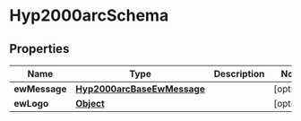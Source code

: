 

# Hyp2000arcSchema


## Properties

| Name | Type | Description | Notes |
|------------ | ------------- | ------------- | -------------|
|**ewMessage** | [**Hyp2000arcBaseEwMessage**](Hyp2000arcBaseEwMessage.md) |  |  [optional] |
|**ewLogo** | [**Object**](Object.md) |  |  [optional] |



